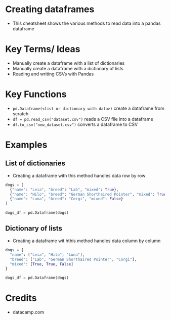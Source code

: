# Creating dataframes
- This cheatsheet shows the various methods to read data into a pandas dataframe

# Key Terms/ Ideas 
- Manually create a dataframe with a list of dictionaries
- Manually create a dataframe with a dictionary of lists
- Reading and writing CSVs with Pandas

# Key Functions 
- `pd.Dataframe(<list or dictionary with data>)` create a dataframe from scratch 
- `df = pd.read_csv("dataset.csv")` reads a CSV file into a dataframe 
- `df.to_csv("new_dataset.csv")` converts a dataframe to CSV


# Examples 
## List of dictionaries
- Creating a dataframe with this method handles data row by row 
```python
dogs = [
  {"name": "Leia", "breed": "Lab", "mixed": True},
  {"name": "Hilo", "breed": "German Shorthaired Pointer", "mixed": True},
  {"name": "Luna", "breed": "Corgi", "mixed": False}
]

dogs_df = pd.Dataframe(dogs)
```

## Dictionary of lists 
- Creating a dataframe wit hthis method handles data column by column 
```python
dogs = {
  "name": ["Leia", "Hilo", "Luna"],
  "breed": ["Lab", "German Shorthaired Pointer", "Corgi"],
  "mixed": [True, True, False]
}

dogs_df = pd.Dataframe(dogs)
```


# Credits
- datacamp.com 
